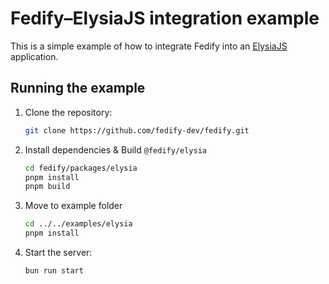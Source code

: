 Fedify–ElysiaJS integration example
===================================

This is a simple example of how to integrate Fedify into an [ElysiaJS]
application.

[ElysiaJS]: https://elysiajs.com/


Running the example
-------------------

 1. Clone the repository:

    ~~~~ sh
    git clone https://github.com/fedify-dev/fedify.git
    ~~~~

 2. Install dependencies & Build `@fedify/elysia`

    ~~~~ sh
    cd fedify/packages/elysia
    pnpm install
    pnpm build
    ~~~~

 3. Move to example folder

    ~~~~ sh
    cd ../../examples/elysia
    pnpm install
    ~~~~

 4. Start the server:

    ~~~~ sh
    bun run start
    ~~~~
